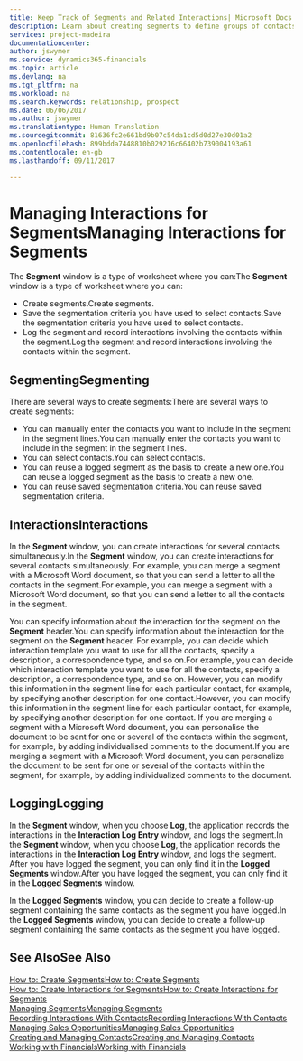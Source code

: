 ```yaml
---
title: Keep Track of Segments and Related Interactions| Microsoft Docs
description: Learn about creating segments to define groups of contacts and specifying interactions for segments.
services: project-madeira
documentationcenter: 
author: jswymer
ms.service: dynamics365-financials
ms.topic: article
ms.devlang: na
ms.tgt_pltfrm: na
ms.workload: na
ms.search.keywords: relationship, prospect
ms.date: 06/06/2017
ms.author: jswymer
ms.translationtype: Human Translation
ms.sourcegitcommit: 81636fc2e661bd9b07c54da1cd5d0d27e30d01a2
ms.openlocfilehash: 899bdda7448810b029216c66402b739004193a61
ms.contentlocale: en-gb
ms.lasthandoff: 09/11/2017

---
```

# <a name="managing-interactions-for-segments"></a><span data-ttu-id="58e35-103">Managing Interactions for Segments</span><span class="sxs-lookup"><span data-stu-id="58e35-103">Managing Interactions for Segments</span></span>
<span data-ttu-id="58e35-104">The **Segment** window is a type of worksheet where you can:</span><span class="sxs-lookup"><span data-stu-id="58e35-104">The **Segment** window is a type of worksheet where you can:</span></span>

* <span data-ttu-id="58e35-105">Create segments.</span><span class="sxs-lookup"><span data-stu-id="58e35-105">Create segments.</span></span>
* <span data-ttu-id="58e35-106">Save the segmentation criteria you have used to select contacts.</span><span class="sxs-lookup"><span data-stu-id="58e35-106">Save the segmentation criteria you have used to select contacts.</span></span>
* <span data-ttu-id="58e35-107">Log the segment and record interactions involving the contacts within the segment.</span><span class="sxs-lookup"><span data-stu-id="58e35-107">Log the segment and record interactions involving the contacts within the segment.</span></span>

## <a name="segmenting"></a><span data-ttu-id="58e35-108">Segmenting</span><span class="sxs-lookup"><span data-stu-id="58e35-108">Segmenting</span></span>
<span data-ttu-id="58e35-109">There are several ways to create segments:</span><span class="sxs-lookup"><span data-stu-id="58e35-109">There are several ways to create segments:</span></span>

* <span data-ttu-id="58e35-110">You can manually enter the contacts you want to include in the segment in the segment lines.</span><span class="sxs-lookup"><span data-stu-id="58e35-110">You can manually enter the contacts you want to include in the segment in the segment lines.</span></span>
* <span data-ttu-id="58e35-111">You can select contacts.</span><span class="sxs-lookup"><span data-stu-id="58e35-111">You can select contacts.</span></span>
* <span data-ttu-id="58e35-112">You can reuse a logged segment as the basis to create a new one.</span><span class="sxs-lookup"><span data-stu-id="58e35-112">You can reuse a logged segment as the basis to create a new one.</span></span>
* <span data-ttu-id="58e35-113">You can reuse saved segmentation criteria.</span><span class="sxs-lookup"><span data-stu-id="58e35-113">You can reuse saved segmentation criteria.</span></span>

## <a name="interactions"></a><span data-ttu-id="58e35-114">Interactions</span><span class="sxs-lookup"><span data-stu-id="58e35-114">Interactions</span></span>
<span data-ttu-id="58e35-115">In the **Segment** window, you can create interactions for several contacts simultaneously.</span><span class="sxs-lookup"><span data-stu-id="58e35-115">In the **Segment** window, you can create interactions for several contacts simultaneously.</span></span> <span data-ttu-id="58e35-116">For example, you can merge a segment with a Microsoft Word document, so that you can send a letter to all the contacts in the segment.</span><span class="sxs-lookup"><span data-stu-id="58e35-116">For example, you can merge a segment with a Microsoft Word document, so that you can send a letter to all the contacts in the segment.</span></span>

<span data-ttu-id="58e35-117">You can specify information about the interaction for the segment on the **Segment** header.</span><span class="sxs-lookup"><span data-stu-id="58e35-117">You can specify information about the interaction for the segment on the **Segment** header.</span></span> <span data-ttu-id="58e35-118">For example, you can decide which interaction template you want to use for all the contacts, specify a description, a correspondence type, and so on.</span><span class="sxs-lookup"><span data-stu-id="58e35-118">For example, you can decide which interaction template you want to use for all the contacts, specify a description, a correspondence type, and so on.</span></span> <span data-ttu-id="58e35-119">However, you can modify this information in the segment line for each particular contact, for example, by specifying another description for one contact.</span><span class="sxs-lookup"><span data-stu-id="58e35-119">However, you can modify this information in the segment line for each particular contact, for example, by specifying another description for one contact.</span></span> <span data-ttu-id="58e35-120">If you are merging a segment with a Microsoft Word document, you can personalise the document to be sent for one or several of the contacts within the segment, for example, by adding individualised comments to the document.</span><span class="sxs-lookup"><span data-stu-id="58e35-120">If you are merging a segment with a Microsoft Word document, you can personalize the document to be sent for one or several of the contacts within the segment, for example, by adding individualized comments to the document.</span></span>

## <a name="logging"></a><span data-ttu-id="58e35-121">Logging</span><span class="sxs-lookup"><span data-stu-id="58e35-121">Logging</span></span>
<span data-ttu-id="58e35-122">In the **Segment** window, when you choose **Log**, the application records the interactions in the **Interaction Log Entry** window, and logs the segment.</span><span class="sxs-lookup"><span data-stu-id="58e35-122">In the **Segment** window, when you choose **Log**, the application records the interactions in the **Interaction Log Entry** window, and logs the segment.</span></span> <span data-ttu-id="58e35-123">After you have logged the segment, you can only find it in the **Logged Segments** window.</span><span class="sxs-lookup"><span data-stu-id="58e35-123">After you have logged the segment, you can only find it in the **Logged Segments** window.</span></span>

<span data-ttu-id="58e35-124">In the **Logged Segments** window, you can decide to create a follow-up segment containing the same contacts as the segment you have logged.</span><span class="sxs-lookup"><span data-stu-id="58e35-124">In the **Logged Segments** window, you can decide to create a follow-up segment containing the same contacts as the segment you have logged.</span></span>

## <a name="see-also"></a><span data-ttu-id="58e35-125">See Also</span><span class="sxs-lookup"><span data-stu-id="58e35-125">See Also</span></span>
[<span data-ttu-id="58e35-126">How to: Create Segments</span><span class="sxs-lookup"><span data-stu-id="58e35-126">How to: Create Segments</span></span>](marketing-how-create-segment.md)  
[<span data-ttu-id="58e35-127">How to: Create Interactions for Segments</span><span class="sxs-lookup"><span data-stu-id="58e35-127">How to: Create Interactions for Segments</span></span>](marketing-how-create-interactions.md)  
[<span data-ttu-id="58e35-128">Managing Segments</span><span class="sxs-lookup"><span data-stu-id="58e35-128">Managing Segments</span></span>](marketing-segments.md)  
[<span data-ttu-id="58e35-129">Recording Interactions With Contacts</span><span class="sxs-lookup"><span data-stu-id="58e35-129">Recording Interactions With Contacts</span></span>](marketing-interactions.md)  
[<span data-ttu-id="58e35-130">Managing Sales Opportunities</span><span class="sxs-lookup"><span data-stu-id="58e35-130">Managing Sales Opportunities</span></span>](marketing-manage-sales-opportunities.md)  
[<span data-ttu-id="58e35-131">Creating and Managing Contacts</span><span class="sxs-lookup"><span data-stu-id="58e35-131">Creating and Managing Contacts</span></span>](marketing-contacts.md)  
[<span data-ttu-id="58e35-132">Working with Financials</span><span class="sxs-lookup"><span data-stu-id="58e35-132">Working with Financials</span></span>](ui-work-product.md)

